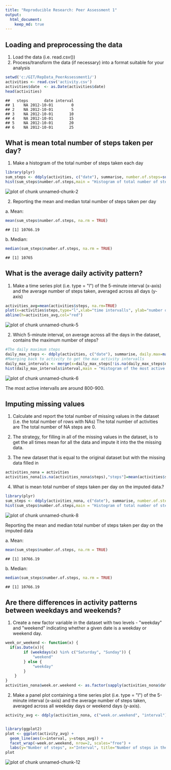 ```yaml
---
title: "Reproducible Research: Peer Assessment 1"
output: 
  html_document:
    keep_md: true
---
```



## Loading and preprocessing the data

1. Load the data (i.e. read.csv())
2. Process/transform the data (if necessary) into a format suitable for your analysis


```r
setwd('c:/GIT/RepData_PeerAssessment1/')
activities <- read.csv('activity.csv')
activities$date  <- as.Date(activities$date)
head(activities)
```

```
##   steps       date interval
## 1    NA 2012-10-01        0
## 2    NA 2012-10-01        5
## 3    NA 2012-10-01       10
## 4    NA 2012-10-01       15
## 5    NA 2012-10-01       20
## 6    NA 2012-10-01       25
```

## What is mean total number of steps taken per day?

1. Make a histogram of the total number of steps taken each day


```r
library(plyr)
sum_steps <- ddply(activities, c("date"), summarise, number.of.steps=sum(steps), daily.mean=mean(steps), daily.median=median(steps, na.rm = FALSE))
hist(sum_steps$number.of.steps,main = "Histogram of total number of steps taken",xlab='Total number of steps taken',breaks=15)
```

![plot of chunk unnamed-chunk-2](figure/unnamed-chunk-2-1.png) 

2. Reporting the mean and median total number of steps taken per day

a. Mean:


```r
mean(sum_steps$number.of.steps, na.rm = TRUE)
```

```
## [1] 10766.19
```

b. Median:


```r
median(sum_steps$number.of.steps, na.rm = TRUE)
```

```
## [1] 10765
```
 
## What is the average daily activity pattern?

1. Make a time series plot (i.e. type = "l") of the 5-minute interval (x-axis) and the average number of steps taken, averaged across all days (y-axis)


```r
activities_avg=mean(activities$steps, na.rm=TRUE)
plot(x=activities$steps,type="l",xlab="time intervalls", ylab="number of steps", main="Steps per time intervalls" )
abline(h=activities_avg,col="red")
```

![plot of chunk unnamed-chunk-5](figure/unnamed-chunk-5-1.png) 

2. Which 5-minute interval, on average across all the days in the dataset, contains the maximum number of steps?


```r
#The daily maximum steps
daily_max_steps <- ddply(activities, c("date"), summarise, daily.max=max(steps),.drop=FALSE)
#Maerging back to activity to get the max activity intervalls 
daily_max_intervals <- merge(x=daily_max_steps[!is.na(daily_max_steps$daily.max),], y=activities[!is.na(activities$steps),],by.x=c("date","daily.max"),by.y=c("date","steps"),all=FALSE)
hist(daily_max_intervals$interval,main = "Histogram of the most active intervals",xlab='Interval no.',breaks=15)
```

![plot of chunk unnamed-chunk-6](figure/unnamed-chunk-6-1.png) 

The most active intervalls are around 800-900.   

## Imputing missing values

1. Calculate and report the total number of missing values in the dataset (i.e. the total number of rows with NAs) The total number of activities are  The total number of NA steps are 0.

2. The strategy, for filling in all of the missing values in the dataset, is to get the all times mean for all the data and impute it into the the missing data.

3. The new dataset that is equal to the original dataset but with the missing data filled in


```r
activities_nona = activities
activities_nona[is.na(activities_nona$steps),"steps"]=mean(activities$steps,na.rm=TRUE)
```

4. What is mean total number of steps taken per day on the imputed data.?


```r
library(plyr)
sum_steps <- ddply(activities_nona, c("date"), summarise, number.of.steps=sum(steps), daily.mean=mean(steps), daily.median=median(steps, na.rm = FALSE))
hist(sum_steps$number.of.steps,main = "Histogram of total number of steps taken",xlab='Total number of steps taken',breaks=15)
```

![plot of chunk unnamed-chunk-8](figure/unnamed-chunk-8-1.png) 

Reporting the mean and median total number of steps taken per day on the imputed data

a. Mean:

```r
mean(sum_steps$number.of.steps, na.rm = TRUE)
```

```
## [1] 10766.19
```
b. Median:

```r
median(sum_steps$number.of.steps, na.rm = TRUE)
```

```
## [1] 10766.19
```


## Are there differences in activity patterns between weekdays and weekends?

1. Create a new factor variable in the dataset with two levels - "weekday" and "weekend" indicating whether a given date is a weekday or weekend day.


```r
week_or_weekend <- function(x) {
  if(as.Date(x)){
        if (weekdays(x) %in% c("Saturday", "Sunday")) {
            "weekend"
        } else {
            "weekday"
        }
    }
}
activities_nona$week.or.weekend <- as.factor(sapply(activities_nona$date, week_or_weekend))
```

2. Make a panel plot containing a time series plot (i.e. type = "l") of the 5-minute interval (x-axis) and the average number of steps taken, averaged across all weekday days or weekend days (y-axis).


```r
activity_avg <- ddply(activities_nona, c("week.or.weekend", "interval"), summarise, steps_avg=mean(steps))


library(ggplot2)
plot <- ggplot(activity_avg) + 
  geom_line(aes(x=interval, y=steps_avg)) +
  facet_wrap(~week.or.weekend, nrow=2, scales="free") +
  labs(y="Number of steps", x="Interval", title="Number of steps in the given time period") 
plot
```

![plot of chunk unnamed-chunk-12](figure/unnamed-chunk-12-1.png) 

